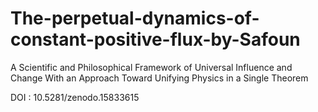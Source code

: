 # The-perpetual-dynamics-of-constant-positive-flux-by-Safoun
A Scientific and Philosophical Framework of Universal Influence and Change With an Approach Toward Unifying Physics in a Single Theorem

DOI : 10.5281/zenodo.15833615
